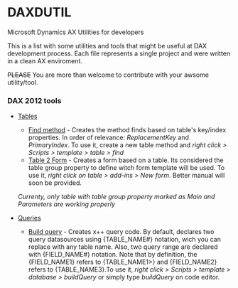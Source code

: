# DAXDUTIL
Microsoft Dynamics AX Utilities for developers

This is a list with some utilities and tools that might be useful at DAX development process. Each file represents a single project and were written in a clean AX enviroment.
 
~~PLEASE~~ You are more than welcome to contribute with your awsome utility/tool.

### DAX 2012 tools
* [Tables](https://github.com/anderson-joyle/DAXDUTIL/tree/master/Tables)
  * [Find method](https://github.com/anderson-joyle/DAXDUTIL/blob/master/Tables/DAXD_TableFindMethod.xpo) - Creates the method finds based on table's key/index properties. In order of relevance: *ReplacementKey* and *PrimaryIndex*. To use it, create a new table method and *right click > Scripts > template > table > find*
  * [Table 2 Form](https://github.com/anderson-joyle/DAXDUTIL/blob/dev/Tables/DAXD_Table2Form.xpo) - Creates a form based on a table. Its considered the table group property to define witch form template will be used. To use it, *right click on table > add-ins > New form*. Better manual will soon be provided.
  
  *Currenty, only table with table group property marked as Main and Parameters are working properly*

* [Queries](https://github.com/anderson-joyle/DAXDUTIL/tree/master/Queries)
  * [Build query](https://github.com/anderson-joyle/DAXDUTIL/blob/master/Queries/DAXDUtil_QueryBuildQuery.xpo) - Creates x++ query code. By default, declares two query datasources using {TABLE_NAME#} notation, wich you can replace with any table name. Also, two query range are declared with {FIELD_NAME#} notation. Note that by definition, the {FIELD_NAME1} refers to {TABLE_NAME1>} and {FIELD_NAME2} refers to {TABLE_NAME3}.To use it, *right click > Scripts > template > database > buildQuery* or simply type *buildQuery* on code editor.





